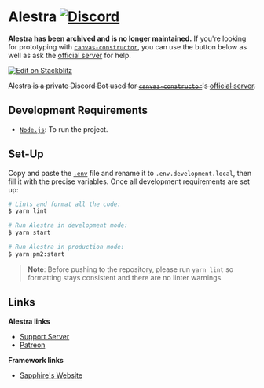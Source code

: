 # Alestra [![Discord](https://discordapp.com/api/guilds/254360814063058944/embed.png)](https://join.skyra.pw)

**Alestra has been archived and is no longer maintained.** If you're looking for prototyping with [`canvas-constructor`],
you can use the button below as well as ask the [official server][cc-server] for help.

[![Edit on Stackblitz](https://developer.stackblitz.com/img/open_in_stackblitz.svg)](https://stackblitz.com/edit/canvas-constructor-vite?file=main.js)

~~Alestra is a private Discord Bot used for [`canvas-constructor`]'s [official server][cc-server].~~

## Development Requirements

-   [`Node.js`]: To run the project.

## Set-Up

Copy and paste the [`.env`] file and rename it to `.env.development.local`, then fill it with the precise variables.
Once all development requirements are set up:

```bash
# Lints and format all the code:
$ yarn lint

# Run Alestra in development mode:
$ yarn start

# Run Alestra in production mode:
$ yarn pm2:start
```

> **Note**: Before pushing to the repository, please run `yarn lint` so formatting stays consistent and there are no
> linter warnings.

## Links

**Alestra links**

-   [Support Server](https://join.skyra.pw)
-   [Patreon](https://donate.skyra.pw/patreon)

**Framework links**

-   [Sapphire's Website](https://www.sapphirejs.dev/)

<!-- Link Dump -->

[`canvas-constructor`]: https://github.com/kyranet/CanvasConstructor
[cc-server]: https://discord.gg/taNgb9d
[`node.js`]: https://nodejs.org/en/download/current/
[`.env`]: /src/.env

